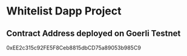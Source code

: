 # Whitelist Dapp Project

## Contract Address deployed on Goerli Testnet
0xEE2c315c92FE5F8Ceb8815dbCD75a89053b985C9

